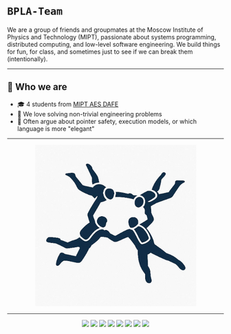 # `BPLA-Team`

<!-- About team: -->
We are a group of friends and groupmates at the Moscow Institute of Physics and Technology (MIPT), passionate about systems programming, distributed computing, and low-level software engineering. We build things for fun, for class, and sometimes just to see if we can break them (intentionally).

<hr></hr>

## 👥 Who we are

- 🎓 4 students from [MIPT AES DAFE](https://mipt-rse.ru)
- 🧠 We love solving non-trivial engineering problems
- 💬 Often argue about pointer safety, execution models, or which language is more "elegant"

<hr></hr>

<div align="center">
  <img src=".././.extra/pictures/bpla_logo.png" height="375">
</div>

<hr></hr>

<div align="center">
  <img src="https://github-readme-stats.vercel.app/api?username=UmbrellaLeaf5&&show_icons=true&&show=reviews,discussions_started,discussions_answered,prs_merged,prs_merged_percentage&&theme=dark&&rank_icon=github" height="250">
  <img src="https://avatars.githubusercontent.com/u/144147209?v=4" height="250">

  <img src="https://github-readme-stats.vercel.app/api?username=Stargazer2005&&show_icons=true&&show=reviews,discussions_started,discussions_answered,prs_merged,prs_merged_percentage&&theme=dracula&&rank_icon=github" height="250">
  <img src="https://avatars.githubusercontent.com/u/142895755?v=4" height="250">

  <img src="https://github-readme-stats.vercel.app/api?username=MrWh1teF0x&&show_icons=true&&show=reviews,discussions_started,discussions_answered,prs_merged,prs_merged_percentage&&theme=monokai&&rank_icon=github" height="250">
  <img src="https://avatars.githubusercontent.com/u/142975991?v=4" height="250">

  <img src="https://github-readme-stats.vercel.app/api?username=Romanov-Fedor&&show_icons=true&&show=reviews,discussions_started,discussions_answered,prs_merged,prs_merged_percentage&&theme=catppuccin_mocha&&rank_icon=github" height="250">
  <img src="https://avatars.githubusercontent.com/u/143000900?v=4" height="250">
</div>
